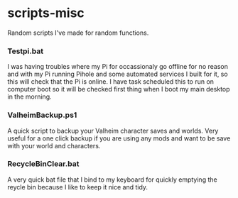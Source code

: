 # scripts-misc
Random scripts I've made for random functions.

### Testpi.bat

I was having troubles where my Pi for occassionaly go offline for no reason and with my Pi running Pihole and some automated services I built for it, so this will check that the Pi is online.  I have task scheduled this to run on computer boot so it will be checked first thing when I boot my main desktop in the morning.

### ValheimBackup.ps1

A quick script to backup your Valheim character saves and worlds.  Very useful for a one click backup if you are using any mods and want to be save with your world and characters.

### RecycleBinClear.bat

A very quick bat file that I bind to my keyboard for quickly emptying the reycle bin because I like to keep it nice and tidy.

